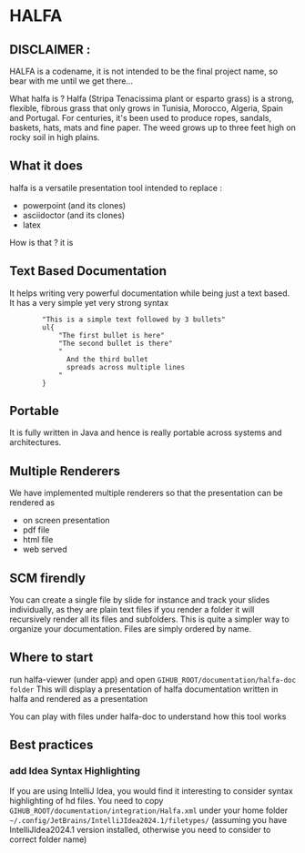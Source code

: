 # HALFA
## DISCLAIMER :
HALFA is a codename, it is not intended to be the final project name, so bear with me until we get there...

What halfa is ? Halfa (Stripa Tenacissima plant or esparto grass) is a strong, flexible, fibrous grass that 
only grows in Tunisia, Morocco, Algeria, Spain and Portugal. 
For centuries, it's been used to produce ropes, sandals, baskets, hats, mats and fine paper. 
The weed grows up to three feet high on rocky soil in high plains.

## What it does
halfa is a versatile presentation tool intended to replace :
- powerpoint (and its clones)
- asciidoctor (and its clones)
- latex

How is that ? it is

## Text Based Documentation
It helps writing very powerful documentation while being just a text based.
It has a very simple yet very strong syntax
```tson
        "This is a simple text followed by 3 bullets"
        ul{
            "The first bullet is here"
            "The second bullet is there"
            "
              And the third bullet
              spreads across multiple lines
            "
        }
```

## Portable
It is fully written in Java and hence is really portable across systems and architectures.

## Multiple Renderers
We have implemented multiple renderers so that the presentation can be rendered as
- on screen presentation
- pdf file
- html file
- web served

## SCM firendly
You can create a single file by slide for instance and track your slides individually, as they are plain text files
if you render a folder it will recursively render all its files and subfolders. 
This is quite a simpler way to organize your documentation.
Files are simply ordered by name.

## Where to start
run halfa-viewer (under app) and open `GIHUB_ROOT/documentation/halfa-doc folder`
This will display a presentation of halfa documentation written in halfa and rendered as a presentation

You can play with files under halfa-doc to understand how this tool works

## Best practices
### add Idea Syntax Highlighting
If you are using IntelliJ Idea, you would find it interesting to consider syntax highlighting of hd files.
You need to copy `GIHUB_ROOT/documentation/integration/Halfa.xml` under your home folder
`~/.config/JetBrains/IntelliJIdea2024.1/filetypes/`
(assuming you have IntelliJIdea2024.1 version installed, otherwise you need to consider to correct folder name)

